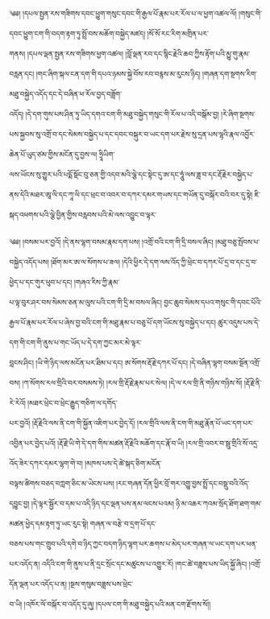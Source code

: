 ﻿  
༄༅། །དཔལ་སྤྱན་རས་གཟིགས་དབང་ཕྱུག་གསུང་དབང་གི་རྒྱལ་པོ་རྣམ་པར་རོལ་པ་ལ་ཕྱག་འཚལ་ལོ། །གསུང་གི་དབང་ཕྱུག་ངག་གི་བདག་རྟག་ཏུ་སྤྲོ་བས་མཆོག་བསྐྱེད་མཛད། །སོ་སོ་རང་རིག་མགྲིན་པར་  
གནས། །དཔལ་ལྡན་སྤྱན་རས་གཟིགས་ཕྱག་འཚལ། །བློ་ལྡན་རབ་དང་སྙིང་རྗེའི་ཆབ་ཀྱིས་རྟོག་པའི་མྱུ་གུ་རྣམ་བརླན་དང། །གང་ཞིག་སྐལ་ངན་དག་གི་དཔའ་ཉམས་སྐྱེ་བོས་རབ་བརྙས་མ་རུངས་ཉིད། །གཞན་དག་སྔགས་རིག་མཐུ་བསྐྱེད་འདོད་དང་དེ་བཞིན་ཕ་རོལ་བྱད་བཟློག་  
འདོད། །དེ་དག་གུས་པས་ཤིན་ཏུ་ཡིད་དགའ་ངག་གི་མཐུ་བསྐྱེད་གསུང་གི་རོལ་པ་འདི་བསྒོམ་བྱ། །རེ་ཞིག་སྔགས་པས་སྐྱབས་སུ་འགྲོ་བ་དང་སེམས་བསྐྱེད་པ་དང་དབང་བསྐུར་བ་ཡང་དག་པར་རྗེས་སུ་དྲན་པས་ལྷའི་རྣལ་འབྱོར་ཆེན་པོ་ཡུད་ཙམ་གྱིས་མངོན་དུ་བྱས་ལ། ཧྲཱིཡིག་  
ལས་ཡོངས་སུ་གྱུར་པའི་པདྨོ་སྡོང་བུ་ཅན་གྱི་འདབ་མའི་ལྕེ་དང་སྟེང་དུ་ཨ་དང་ཧཱུཾ་ལས་ཟླ་བ་དང་རྡོ་རྗེར་བསྐྱེད་པ་ནས་དེའི་མཐར་ཨཱ་ལི་དང་ཀཱ་ལི་དང་ཕྲང་བ་འབར་བ་དཀར་དམར་གཡས་དང་གཡོན་དུ་བསྐོར་བའི་བར་དུ་སྟེ། ཇི་སྐད་འཕགས་པའི་ལྕེ་བྱིན་གྱིས་བརླབས་པའི་མེ་ལས་འབྱུང་བ་ལྟར་  
  
༄༅། །བསམ་པར་བྱའོ། །དེ་ནས་ལྷག་བསམ་རྣམ་དག་པས། །འགྲོ་བའི་ངག་གི་དྲི་བསལ་ཞིང། །མཐུ་བཅུ་སྤོབས་པ་བསྐྱེད་འདོད་པས། །ཐོག་མར་ཨ་ལ་སོགས་པ་ཟལ། །དེའི་ཕྱིར་དེ་དག་ལས་འོད་ཀྱི་ཕྲེང་བ་དཀར་པོ་དྲ་བ་དང་དྲ་བ་ཕྱེད་པ་དང་གུར་ཕུབ་པ་དང། །གཞའ་རིས་ཀྱི་རྣམ་  
པ་ལྟ་བུར་ཤར་བས་སེམས་ཅན་མ་ལུས་པའི་ངག་གི་དྲི་མ་བསལ་ཞིང། བྱང་ཆུབ་སེམས་དཔའ་གསུང་གི་དབང་པོའི་རྒྱལ་པོ་རྣམ་པར་རོལ་པ་ཞེས་བྱ་བའི་ངག་གི་མཐུ་རྣམ་པ་བཅུ་པོ་དག་ཡོངས་སུ་བསྐྱེད་པ་དང། ཚུར་འདུས་པས་དེ་དག་གི་ངག་གི་ནུས་པ་གང་ཡོད་པ་དེ་དག་ཀྱང་མར་མེ་ལྟར་  
བླངས་ཤིང། །ཡི་གེ་ཉིད་ལས་མངོན་པར་ཐིམ་པ་དང། ཨ་སོགས་རྡོ་རྗེ་དཀར་པོ་དང། །དེ་བཞིན་ལྷག་བསམ་སྔོན་འགྲོ་བས། །ཀ་སོགས་རལ་གྲིའི་བར་བསམས་ཏེ། །རལ་གྲི་རྡོ་རྗེ་རྣམ་པར་སེལ། །དེ་ལ་རལ་གྲི་ནི་གཉིས་གཉིས་སོ། །རྡོ་རྗེ་ནི་རེ་རེའོ། །མཐར་ཕྲེང་བ་ཕྲེང་རྒྱུད་གཅིག་ལ་དགོད་  
པར་བྱའོ། །རྡོ་རྗེའི་ལས་ནི་ངག་གི་སྐྱོན་འཇིག་པར་བྱེད་དོ། །རལ་གྲིའི་ལས་ནི་ངག་གི་མཐུ་རྣོན་པོ་ཡང་དག་པར་འབྱིན་པར་བྱེད་པའོ། །རྡོ་རྗེ་ཡི་གེ་དེ་དག་གིས་མཚན་རྡོ་རྗེའི་མཆོག་དང་རྣོ་བ་ཡི། །རལ་གྲི་འབར་བ་སྦུ་གྲིའི་སོ་འདྲ་འོད་ཟེར་དཀར་དམར་ལྷག་གེ་བ། །མཁས་པས་དེ་ཚེ་སྐད་ཅིག་མངོན་  
བལྟས་ཚིགས་བཅད་བཀླག་ཅིང་མ་ཡེངས་པས། །རང་གཞན་དོན་ཕྱིར་བྲོ་གར་འགྱུ་བྱས་སྤྲོ་དང་བསྡུ་བའི་འོད་དབྱུང་བྱ། །དེ་ལྟར་སྦྱོར་བ་དམ་པ་འདི་ཉིད་དང་ལྡན་པས་ནམ་ལངས་པའམ། ཉི་མ་འཆར་ཀའམ་སྲོད་ཐོག་ཐག་གམ་མཚན་ཕྱེད་དམ་རྟག་ཏུ་ཡང་རུང་སྟེ། གཞན་ལ་བརྩེ་བ་དྲག་པོ་དང་  
བཅས་པས་གང་གྲུབ་པའི་དགེ་བ་ཉིད་ཀྱང་བདག་ཉིད་ལྷག་པར་ཆགས་པ་མེད་པར་གཞན་ལ་ཡང་དག་པར་ཕན་པར་འདོད་ན། འདིའི་ངག་གི་ནུས་པ་ནི་དྲང་སྲོང་དང་མཚུངས་པ་འགྱུར་རོ། །གང་ཚེ་བཟླས་པས་ཡིད་སྐྱོ་ཞིང། །འགྲོ་དོན་ལྡན་པར་འདོད་པ་ན། །སྔས་གསུམ་བཟླས་པས་ཕྲེང་  
བ་ཡི། །འཁོར་ལོ་བསྐོར་བ་འདོད་དུ་ཞུ། །དཔལ་ངག་གི་མཐུ་བསྐྱེད་པའི་མན་ངག་རྫོགས་སོ།།  
  
  
